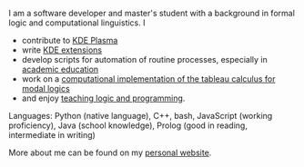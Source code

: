 I am a software developer and master's student with a background in formal logic and computational linguistics. I
- contribute to [KDE Plasma](https://github.com/search?o=desc&p=1&q=org%3AKDE+author%3Anclarius&s=committer-date&type=Commits)
- write [KDE extensions](https://www.pling.com/u/nclarius)
- develop scripts for automation of routine processes, especially in [academic education](https://github.com/nclarius/pyGrade)
- work on a [computational implementation of the tableau calculus for modal logics](https://github.com/nclarius/pyPL)
- and enjoy [teaching logic and programming](https://nclarius.github.io/#sec-teaching).

Languages: Python (native language), C++, bash, JavaScript (working proficiency), Java (school knowledge), Prolog (good in reading, intermediate in writing)

More about me can be found on my [personal website](https://nclarius.github.io).
